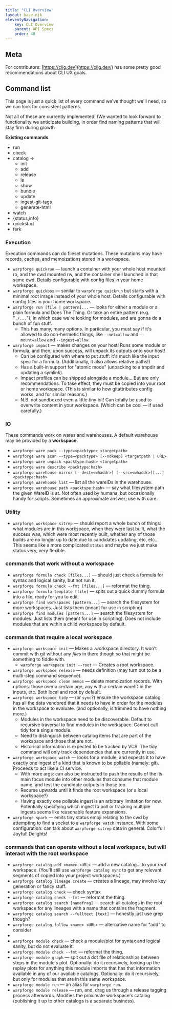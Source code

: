 ```yaml
---
title: "CLI Overview"
layout: base.njk
eleventyNavigation: 
    key: CLI Overview
    parent: API Specs
    order: 40
---
```

## Meta

For contributors: [https://clig.dev](https://clig.dev/) has some pretty good recommendations about CLI UX goals.

## Command list

This page is just a quick list of every command we've thought we'll need, so we can look for consistent patterns.

Not all of these are currently implemented!  (We wanted to look forward to functionality we anticipate building, in order find naming patterns that will stay firm during growth

**Existing commands**

- run
- check
- catalog →
    - init
    - add
    - release
    - ls
    - show
    - bundle
    - update
    - ingest-git-tags
    - generate-html
- watch
- {status,info}
- quickstart
- ferk

### Execution

Execution commands can do fileset mutations. These mutations may have records, caches, and memoizations stored in a workspace.

- `warpforge quickrun` — launch a container with your whole host mounted ro, and the cwd mounted rw, and the container shell launched in that same cwd.  Details configurable with config files in your home workspace.
- `warpforge quickbox` — similar to `warpforge quickrun` but starts with a minimal root image instead of your whole host.  Details configurable with config files in your home workspace.
- `warpforge run [file | pattern]...`  — looks for either a module or a plain formula and Does The Thing.  Or take an entire pattern (e.g. "`./...`"), in which case we're looking for modules, and are gonna do a bunch of fun stuff.
    - This has many, many options.  In particular, you must say if it's allowed to do non-hermetic things, like `--net=allow` and `--mount=allow` and `--ingest=allow`.
- `warpforge impact` — makes changes on your host!  Runs some module or formula, and then, upon success, will unpack its outputs onto your host!
    - Can be configured with where to put stuff: it's much like the input spec for a formula.  (Additionally, it also allows relative paths!)
    - Has a built-in support for "atomic mode" (unpacking to a tmpdir and updating a symlink).
    - Impact profiles can be shipped alongside a module... But are only recommendations.  To take effect, they must be copied into your root or home workspace.  (This is similar to how gitattributes config works, and for similar reasons.)
    - N.B. not sandboxed even a little tiny bit!  Can totally be used to overwrite content in your workspace.  (Which can be cool — if used carefully.)

### IO

These commands work on wares and warehouses. A default warehouse may be provided by a **workspace**.

- `warpforge ware pack --type=<packtype> <targetpath>`
- `warpforge ware scan --type=<packtype> [--nokeep] <targetpath | URL>`
- `warpforge ware unpack <packtype:hash> <targetpath>`
- `warpforge ware describe <packtype:hash>`
- `warpforge warehouse mirror [--dest=<whaddr>] [--src=<whaddr>][...] <packtype:hash>`
- `warpforge warehouse list` — list all the wareIDs in the warehouse.
- `warpforge warehouse path <packtype:hash>` — say what filesystem path the given WareID is at.  Not often used by humans, but occasionally handy for scripts.  Sometimes an approximate answer; use with care.

### Utility

- `warpforge workspace sitrep` — should report a whole bunch of things: what modules are in this workspace, when they were last built, what the success was, which were most recently built, whether any of those builds are no longer up to date due to candidates updating, etc, etc...
This seems like a more complicated `status` and maybe we just make status very, very flexible.

### commands that work without a workspace

- `warpforge formula check [files...]` — should just check a formula for syntax and logical sanity, but not run it.
- `warpforge formula check --fmt [files...]` — reformat the thing.
- `warpforge formula template [file]`  — spits out a quick dummy formula into a file, ready for you to edit.
- `warpforge find workspaces [pattern...]` — search the filesystem for more workspaces.  Just lists them (meant for use in scripting).
- `warpforge find modules [pattern...]` — search the filesystem for modules.  Just lists them (meant for use in scripting).  Does not include modules that are within a child workspace by default.

### commands that require a local workspace

- `warpforge workspace init` — Makes a .workspace directory.  It won’t commit with git without any *files* in there though so that might be something to fiddle with.
    - `warpforge workspace init --root` — Creates a root workspace.
- `warpforge workspace release` — needs definition (may turn out to be a multi-step command sequence).
- `warpforge workspace clean memos` — delete memoization records.  With options: those over a certain age, any with a certain wareID in the inputs, etc. Both local and root by default.
- `warpforge workspace tidy` — (or `sync`?) ensure the workspace catalog has all the data vendored that it needs to have in order for the modules in the workspace to evaluate.  (and optionally, is trimmed to have nothing more.)
    - Modules in the workspace need to be discoverable. Default to recursive traversal to find modules in the workspace. Cannot call tidy for a single module.
    - Need to distinguish between catalog items that are part of the workspace and those that are not.
    - Historical information is expected to be tracked by VCS. The tidy command will only track dependencies that are currently in use.
- `warpforge workspace watch` — looks for a module, and expects it to have exactly one ingest of a kind that is known to be pollable (namely: git).  Proceeds to act like a CI service.
    - With more args: can also be instructed to push the results of the its main focus module into other modules that consume that module name, and test the candidate outputs in those too.
    - Recurse upwards until it finds the root workspace (or a local workspace?)
    - Having exactly one pollable ingest is an arbitrary limitation for now. Potentially specifying which ingest to poll or tracking multiple ingests seems like reasonable feature expansions.
- `warpforge spark` — emits tiny status emoji relating to the cwd by attempting to find a socket to a `warpforge watch` instance.  With some configuration: can talk about `warpforge sitrep` data in general.  Colorful!  Joyful!  Delights!

### **commands that can operate without a local workspace, but will interact with the root workspace**

- `warpforge catalog add <name> <URL>` — add a new catalog... to your *root* workspace.  (You'll still use `warpforge catalog sync` to get any relevant segments of copied into your project workspaces.)
- `warpforge catalog lineage create` — creates a lineage, may involve key generation or fancy stuff.
- `warpforge catalog check` — check syntax
- `warpforge catalog check --fmt` — reformat the thing.
- `warpforge catalog search [namefrag]` — search all catalogs in the root workspace for any lineages with a name that contains the fragment.
- `warpforge catalog search --fulltext [text]` — honestly just use grep though?
- `warpforge catalog follow <name> <URL>` — alternative name for “add” to consider
- 
- `warpforge module check` — check a module/plot for syntax and logical sanity, but do not evaluate it.
- `warpforge module check --fmt` — reformat the thing.
- `warpforge module graph` — spit out a dot file of relationships between steps in the module's plot.  Optionally: do it recursively, looking up the replay plots for anything this module imports that has that information available in any of our available catalogs.  Optionally: do it recursively, but only for modules that are in this same workspace.
- `warpforge module run` — an alias for `warpforge run`.
- `warpforge module release` — run, and, drag us through a release tagging process afterwards.  Modifies the proximate workspace's catalog (publishing it up to other catalogs is a separate business).
